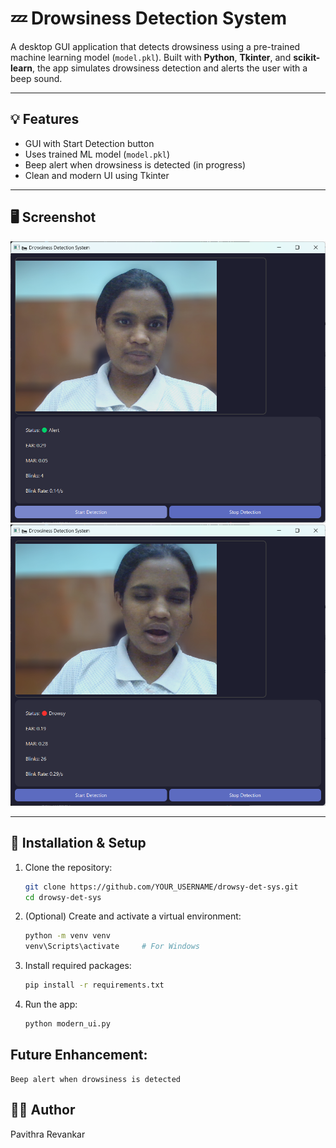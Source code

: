 # 💤 Drowsiness Detection System

A desktop GUI application that detects drowsiness using a pre-trained machine learning model (`model.pkl`). Built with **Python**, **Tkinter**, and **scikit-learn**, the app simulates drowsiness detection and alerts the user with a beep sound.

---

## 💡 Features

- GUI with Start Detection button  
- Uses trained ML model (`model.pkl`)  
- Beep alert when drowsiness is detected  (in progress)
- Clean and modern UI using Tkinter  

---

## 🖥️ Screenshot

![Drowsiness Detection UI](assets/sample_image.png)
![Drowsiness Detection UI](assets/sample_image1.png)

---

## 🔧 Installation & Setup

1. Clone the repository:
   ```bash
   git clone https://github.com/YOUR_USERNAME/drowsy-det-sys.git
   cd drowsy-det-sys
2. (Optional) Create and activate a virtual environment:
   ```bash
   python -m venv venv
   venv\Scripts\activate     # For Windows
4. Install required packages:
   ```bash
   pip install -r requirements.txt
6. Run the app:
   ```bash
   python modern_ui.py

## Future Enhancement:
    Beep alert when drowsiness is detected
    
## 🙋‍♀️ Author
Pavithra Revankar
